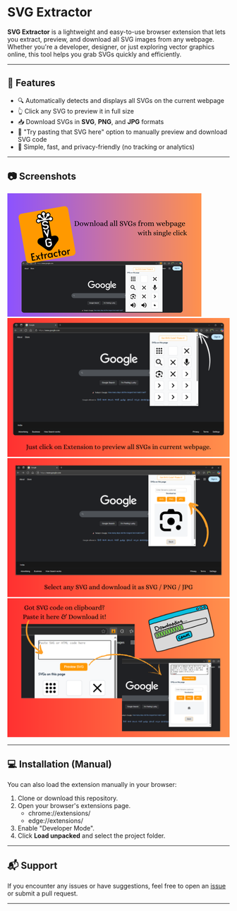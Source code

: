 # SVG Extractor

**SVG Extractor** is a lightweight and easy-to-use browser extension that lets you extract, preview, and download all SVG images from any webpage. Whether you're a developer, designer, or just exploring vector graphics online, this tool helps you grab SVGs quickly and efficiently.

---

## 🌟 Features

- 🔍 Automatically detects and displays all SVGs on the current webpage
- 👆 Click any SVG to preview it in full size
- 📥 Download SVGs in **SVG**, **PNG**, and **JPG** formats
- 🧪 "Try pasting that SVG here" option to manually preview and download SVG code
- 🎯 Simple, fast, and privacy-friendly (no tracking or analytics)

---

## 📷 Screenshots

![](./screenshots/promotionaltile.png)
![](<screenshots/screenshot 1.png>)
![](<screenshots/screenshot 2.png>)
![](<screenshots/screenshot 3.png>)

---

## 💻 Installation (Manual)

You can also load the extension manually in your browser:

1. Clone or download this repository.
2. Open your browser's extensions page.
    - chrome://extensions/
    - edge://extensions/
3. Enable "Developer Mode".
4. Click **Load unpacked** and select the project folder.

---

## 📬 Support

If you encounter any issues or have suggestions, feel free to open an [issue](https://github.com/yaswanthkorukonda/svg-extractor) or submit a pull request.

---
